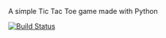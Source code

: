 A simple Tic Tac Toe game made with Python

[![Build Status](https://github.com/shekeraoleksandr/ci-cd_lab1/actions/workflows/python-app.yml/badge.svg?branch=master)](https://github.com/shekeraoleksandr/ci-cd_lab1/actions/workflows/python-app.yml)